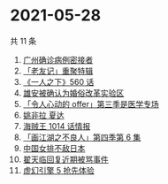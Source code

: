# 2021-05-28

共 11 条

<!-- BEGIN -->
<!-- 最后更新时间 Fri May 28 2021 11:23:20 GMT+0800 (China Standard Time) -->

1. [广州确诊病例密接者](https://www.zhihu.com/search?q=广州疫情)
2. [「老友记」重聚特辑](https://www.zhihu.com/search?q=老友记重聚)
3. [《一人之下》560 话](https://www.zhihu.com/search?q=一人之下)
4. [雄安被确认为婚俗改革实验区](https://www.zhihu.com/search?q=雄安)
5. [「令人心动的 offer」第三季是医学专场](https://www.zhihu.com/search?q=令人心动的offer第三季)
6. [姚非拉 夏达](https://www.zhihu.com/search?q=姚非拉)
7. [海贼王 1014 话情报](https://www.zhihu.com/search?q=海贼王)
8. [「画江湖之不良人」第四季第 6 集](https://www.zhihu.com/search?q=画江湖之不良人第四季)
9. [中国女排不敌日本](https://www.zhihu.com/search?q=中国女排)
10. [翟天临回复近期被骂事件](https://www.zhihu.com/search?q=翟天临回复)
11. [虚幻引擎 5 抢先体验](https://www.zhihu.com/search?q=虚幻引擎5)

<!-- END -->

